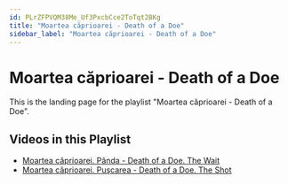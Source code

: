 ```yaml
---
id: PLrZFPVQM38Me_Uf3PxcbCce2ToTqt2BKg
title: "Moartea căprioarei - Death of a Doe"
sidebar_label: "Moartea căprioarei - Death of a Doe"
---
```


# Moartea căprioarei - Death of a Doe

This is the landing page for the playlist "Moartea căprioarei - Death of a Doe".

## Videos in this Playlist

- [Moartea căprioarei. Pânda - Death of a Doe. The Wait](/agape/moartea-cprioarei-death-of-a-doe/xV8wBRg-S58)
- [Moartea căprioarei. Puşcarea - Death of a Doe. The Shot](/agape/moartea-cprioarei-death-of-a-doe/YCm4tJHslLA)

